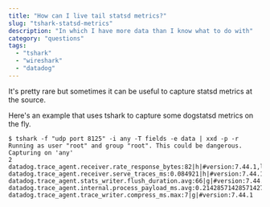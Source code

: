 ```yaml
---
title: "How can I live tail statsd metrics?"
slug: "tshark-statsd-metrics"
description: "In which I have more data than I know what to do with"
category: "questions"
tags:
  - "tshark"
  - "wireshark"
  - "datadog"
---
```


It's pretty rare but sometimes it can be useful to capture statsd metrics at the source.

Here's an example that uses tshark to capture some dogstatsd metrics on the fly.

```console
$ tshark -f "udp port 8125" -i any -T fields -e data | xxd -p -r
Running as user "root" and group "root". This could be dangerous.
Capturing on 'any'
2 datadog.trace_agent.receiver.rate_response_bytes:82|h|#version:7.44.1,lang:cpp,lang_version:201402,tracer_version:v1.3.6,endpoint_version:v0.4,endpoint:traces_v0.4
datadog.trace_agent.receiver.serve_traces_ms:0.084921|h|#version:7.44.1,lang:cpp,lang_version:201402,tracer_version:v1.3.6,endpoint_version:v0.4,success:true
datadog.trace_agent.stats_writer.flush_duration.avg:66|g|#version:7.44.1
datadog.trace_agent.internal.process_payload_ms.avg:0.21428571428571427|g|#version:7.44.1
datadog.trace_agent.trace_writer.compress_ms.max:7|g|#version:7.44.1
```
